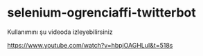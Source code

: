 # selenium-ogrenciaffi-twitterbot

Kullanımını şu videoda izleyebilirsiniz 

https://www.youtube.com/watch?v=hbpjOAGHLuI&t=518s
